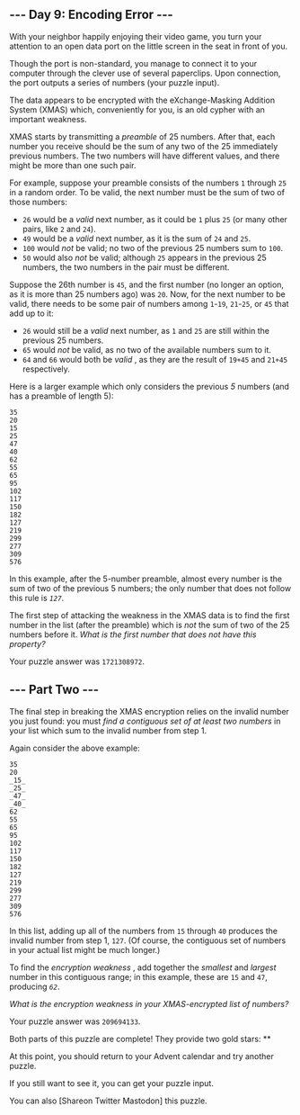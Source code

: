 ## \--- Day 9: Encoding Error ---

With your neighbor happily enjoying their video game, you turn your attention
to an open data port on the little screen in the seat in front of you.

Though the port is non-standard, you manage to connect it to your computer
through the clever use of several paperclips. Upon connection, the port
outputs a series of numbers (your puzzle input).

The data appears to be encrypted with the eXchange-Masking Addition System
(XMAS) which, conveniently for you, is an old cypher with an important
weakness.

XMAS starts by transmitting a _preamble_ of 25 numbers. After that, each
number you receive should be the sum of any two of the 25 immediately previous
numbers. The two numbers will have different values, and there might be more
than one such pair.

For example, suppose your preamble consists of the numbers `1` through `25` in
a random order. To be valid, the next number must be the sum of two of those
numbers:

  * `26` would be a _valid_ next number, as it could be `1` plus `25` (or many other pairs, like `2` and `24`).
  * `49` would be a _valid_ next number, as it is the sum of `24` and `25`.
  * `100` would _not_ be valid; no two of the previous 25 numbers sum to `100`.
  * `50` would also _not_ be valid; although `25` appears in the previous 25 numbers, the two numbers in the pair must be different.

Suppose the 26th number is `45`, and the first number (no longer an option, as
it is more than 25 numbers ago) was `20`. Now, for the next number to be
valid, there needs to be some pair of numbers among `1`-`19`, `21`-`25`, or
`45` that add up to it:

  * `26` would still be a _valid_ next number, as `1` and `25` are still within the previous 25 numbers.
  * `65` would _not_ be valid, as no two of the available numbers sum to it.
  * `64` and `66` would both be _valid_ , as they are the result of `19+45` and `21+45` respectively.

Here is a larger example which only considers the previous _5_ numbers (and
has a preamble of length 5):

    
    
    35
    20
    15
    25
    47
    40
    62
    55
    65
    95
    102
    117
    150
    182
    127
    219
    299
    277
    309
    576
    

In this example, after the 5-number preamble, almost every number is the sum
of two of the previous 5 numbers; the only number that does not follow this
rule is _`127`_.

The first step of attacking the weakness in the XMAS data is to find the first
number in the list (after the preamble) which is _not_ the sum of two of the
25 numbers before it. _What is the first number that does not have this
property?_

Your puzzle answer was `1721308972`.

## \--- Part Two ---

The final step in breaking the XMAS encryption relies on the invalid number
you just found: you must _find a contiguous set of at least two numbers_ in
your list which sum to the invalid number from step 1.

Again consider the above example:

    
    
    35
    20
    _15_
    _25_
    _47_
    _40_
    62
    55
    65
    95
    102
    117
    150
    182
    127
    219
    299
    277
    309
    576
    

In this list, adding up all of the numbers from `15` through `40` produces the
invalid number from step 1, `127`. (Of course, the contiguous set of numbers
in your actual list might be much longer.)

To find the _encryption weakness_ , add together the _smallest_ and _largest_
number in this contiguous range; in this example, these are `15` and `47`,
producing _`62`_.

_What is the encryption weakness in your XMAS-encrypted list of numbers?_

Your puzzle answer was `209694133`.

Both parts of this puzzle are complete! They provide two gold stars: **

At this point, you should return to your Advent calendar and try another
puzzle.

If you still want to see it, you can get your puzzle input.

You can also [Shareon Twitter Mastodon] this puzzle.

